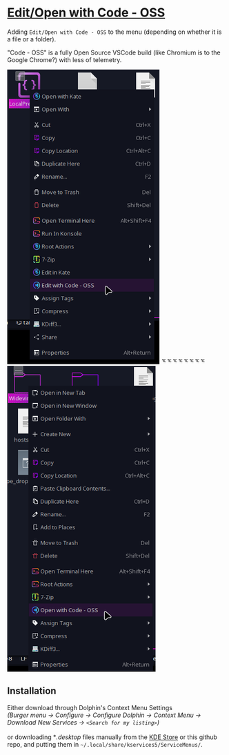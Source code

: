 # [Edit/Open with Code - OSS](https://store.kde.org/p/2116391/)
Adding `Edit/Open with Code - OSS` to the menu (depending on whether it is a file or a folder). 

"Code - OSS" is a fully Open Source VSCode build (like Chromium is to the Google Chrome?) with less of telemetry.

![](File.png) ᅚᅚᅚᅚᅚᅚᅚᅚ ![](Dir.png)
 
## Installation
Either download through Dolphin's Context Menu Settings</br>
*(Burger menu -> Configure -> Configure Dolphin -> Context Menu -> Download New Services -> `<Search for my listing>`)*</br></br>
or downloading **.desktop* files manually from the [KDE Store](https://store.kde.org/p/2116391/) or this github repo, and putting them in `~/.local/share/kservices5/ServiceMenus/`.
